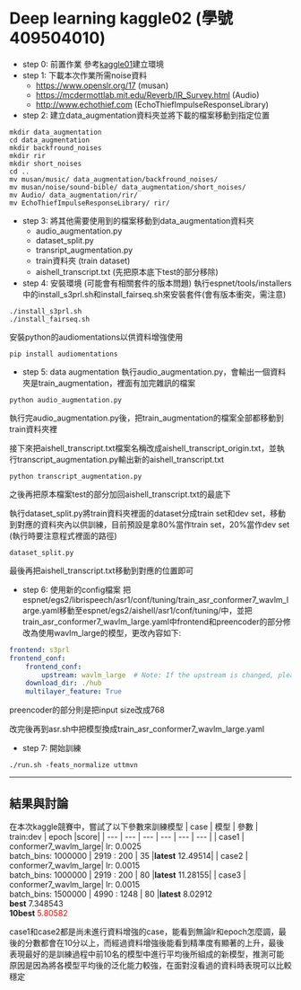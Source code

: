 # Deep learning kaggle02 (學號409504010)

* step 0: 前置作業
參考[kaggle01](https://github.com/s87315teve/deep_learning_HW1)建立環境
* step 1: 下載本次作業所需noise資料
    * https://www.openslr.org/17 (musan)
    * https://mcdermottlab.mit.edu/Reverb/IR_Survey.html (Audio)
    * http://www.echothief.com (EchoThiefImpulseResponseLibrary)
* step 2: 建立data_augmentation資料夾並將下載的檔案移動到指定位置
```
mkdir data_augmentation
cd data_augmentation
mkdir backfround_noises
mkdir rir
mkdir short_noises
cd ..
mv musan/music/ data_augmentation/backfround_noises/
mv musan/noise/sound-bible/ data_augmentation/short_noises/
mv Audio/ data_augmentation/rir/
mv EchoThiefImpulseResponseLibrary/ rir/
```
* step 3: 將其他需要使用到的檔案移動到data_augmentation資料夾
    * audio_augmentation.py
    * dataset_split.py
    * transript_augmentation.py
    * train資料夾 (train dataset)
    * aishell_transcript.txt (先把原本底下test的部分移除)
* step 4: 安裝環境 (可能會有相關套件的版本問題)
執行espnet/tools/installers中的install_s3prl.sh和install_fairseq.sh來安裝套件(會有版本衝突，需注意)
```
./install_s3prl.sh
./install_fairseq.sh
```
安裝python的audiomentations以供資料增強使用
```
pip install audiomentations
```
* step 5: data augmentation
執行audio_augmentation.py，會輸出一個資料夾是train_augmentation，裡面有加完雜訊的檔案
```
python audio_augmentation.py
```
執行完audio_augmentation.py後，把train_augmentation的檔案全部都移動到train資料夾裡

接下來把aishell_transcript.txt檔案名稱改成aishell_transcript_origin.txt，並執行transcript_augmentation.py輸出新的aishell_transcript.txt
```
python transcript_augmentation.py
```
之後再把原本檔案test的部分加回aishell_transcript.txt的最底下

執行dataset_split.py將train資料夾裡面的dataset分成train set和dev set，移動到對應的資料夾內以供訓練，目前預設是拿80%當作train set，20%當作dev set   (執行時要注意程式裡面的路徑)
```
dataset_split.py
```

最後再把aishell_transcript.txt移動到對應的位置即可

* step 6: 使用新的config檔案
把espnet/egs2/librispeech/asr1/conf/tuning/train_asr_conformer7_wavlm_large.yaml移動至espnet/egs2/aishell/asr1/conf/tuning/中，並把train_asr_conformer7_wavlm_large.yaml中frontend和preencoder的部分修改為使用wavlm_large的模型，更改內容如下:

```yaml
frontend: s3prl
frontend_conf:
    frontend_conf:
        upstream: wavlm_large  # Note: If the upstream is changed, please change the input_size in the preencoder.
    download_dir: ./hub
    multilayer_feature: True
```
preencoder的部分則是把input size改成768

改完後再到asr.sh中把模型換成train_asr_conformer7_wavlm_large.yaml
* step 7: 開始訓練
```
./run.sh -feats_normalize uttmvn
```



---
## 結果與討論

在本次kaggle競賽中，嘗試了以下參數來訓練模型
| case | 模型 | 參數 | train:dev | epoch |score|
| --- | --- | --- | --- | --- | --- |
| case1 | conformer7_wavlm_large| lr: 0.0025 <br>batch_bins: 1000000 | 2919 : 200 | 35 |**latest** 12.49514|
| case2 | conformer7_wavlm_large| lr: 0.0015 <br>batch_bins: 1000000 | 2919 : 200 | 80 |**latest** 11.28155|
| case3 | conformer7_wavlm_large| lr: 0.0015 <br>batch_bins: 1500000 | 4990 : 1248 | 80 |**latest** 8.02912<br>**best** 7.348543<br>**10best** <font color="red">5.80582</font>

case1和case2都是尚未進行資料增強的case，能看到無論lr和epoch怎麼調，最後的分數都會在10分以上，而經過資料增強後能看到精準度有顯著的上升，最後表現最好的是訓練過程中前10名的模型中進行平均後所組成的新模型，推測可能原因是因為將各模型平均後的泛化能力較強，在面對沒看過的資料時表現可以比較穩定
